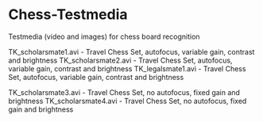 # Chess-Testmedia
Testmedia (video and images) for chess board recognition

TK_scholarsmate1.avi - Travel Chess Set, autofocus, variable gain, contrast and brightness
TK_scholarsmate2.avi - Travel Chess Set, autofocus, variable gain, contrast and brightness
TK_legalsmate1.avi   - Travel Chess Set, autofocus, variable gain, contrast and brightness

TK_scholarsmate3.avi - Travel Chess Set, no autofocus, fixed gain and brightness
TK_scholarsmate4.avi - Travel Chess Set, no autofocus, fixed gain and brightness
